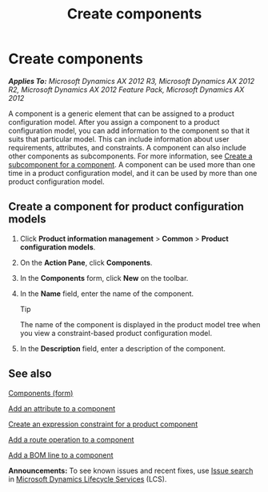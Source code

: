 ﻿---
title: Create components
TOCTitle: Create components
ms:assetid: 365e4ce1-77da-4f63-a181-d1dcd6c32f3d
ms:mtpsurl: https://technet.microsoft.com/en-us/library/Hh580608(v=AX.60)
ms:contentKeyID: 39519094
ms.date: 04/18/2014
mtps_version: v=AX.60
---

# Create components 


_**Applies To:** Microsoft Dynamics AX 2012 R3, Microsoft Dynamics AX 2012 R2, Microsoft Dynamics AX 2012 Feature Pack, Microsoft Dynamics AX 2012_

A component is a generic element that can be assigned to a product configuration model. After you assign a component to a product configuration model, you can add information to the component so that it suits that particular model. This can include information about user requirements, attributes, and constraints. A component can also include other components as subcomponents. For more information, see [Create a subcomponent for a component](create-a-subcomponent-for-a-component.md). A component can be used more than one time in a product configuration model, and it can be used by more than one product configuration model.

## Create a component for product configuration models

1.  Click **Product information management** \> **Common** \> **Product configuration models**.

2.  On the **Action Pane**, click **Components**.

3.  In the **Components** form, click **New** on the toolbar.

4.  In the **Name** field, enter the name of the component.
    

    > [!TIP]
    > <P>The name of the component is displayed in the product model tree when you view a constraint-based product configuration model.</P>



5.  In the **Description** field, enter a description of the component.

## See also

[Components (form)](https://technet.microsoft.com/en-us/library/hh227490\(v=ax.60\))

[Add an attribute to a component](add-an-attribute-to-a-component.md)

[Create an expression constraint for a product component](create-an-expression-constraint-for-a-product-component.md)

[Add a route operation to a component](add-a-route-operation-to-a-component.md)

[Add a BOM line to a component](add-a-bom-line-to-a-component.md)

  
**Announcements:** To see known issues and recent fixes, use [Issue search](http://go.microsoft.com/fwlink/?linkid=389258) in [Microsoft Dynamics Lifecycle Services](http://go.microsoft.com/fwlink/?linkid=306505) (LCS).

